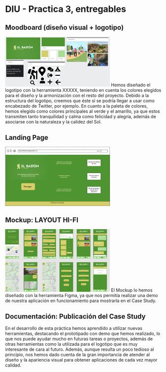 # DIU - Practica 3, entregables

## Moodboard (diseño visual + logotipo)   

<img src="imgs/moodboard/Moodboard.png" alt="Imagen Moodboard" style="zoom: 33%;" />
Hemos diseñado el logotipo con la herramienta XXXXX, teniendo en cuenta los colores elegidos para el diseño y la armonización con el resto del proyecto. Debido a la estructura del logotipo, creemos que éste sí se podría llegar a usar como encabezado de Twitter, por ejemplo.
En cuanto a la paleta de colores, hemos elegido como colores principales al verde y el amarillo, ya que estos transmiten tanto tranquilidad y calma como felicidad y alegría, además de asociarse con la naturaleza y la calidez del Sol.

## Landing Page

<img src="imgs/landingPage.png" alt="Imagen Landing Page" style="zoom: 33%;" />

## Mockup: LAYOUT HI-FI

<img src="imgs/mockup.jpg" alt="Imagen Mockup" style="zoom: 33%;" />
El Mockup lo hemos diseñado con la herramienta Figma, ya que nos permitía realizar una demo de nuestra aplicación en funcionamiento para mostrarla en el Case Study.


## Documentación: Publicación del Case Study


En el desarrollo de esta práctica hemos aprendido a utilizar nuevas herramientas, destacando el prototipado con demo que hemos realizado, lo que nos puede ayudar mucho en futuras tareas o proyectos, además de otras herramientas como la utilizada para el logotipo que es muy interesante de cara al futuro. Además, aunque resulta un poco tedioso al principio, nos hemos dado cuenta de la gran importancia de atender al diseño y la apariencia visual para obtener aplicaciones de cada vez mayor calidad.
 
